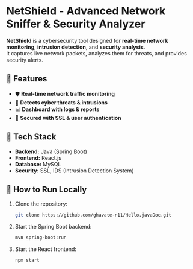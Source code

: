 # NetShield - Advanced Network Sniffer & Security Analyzer

**NetShield** is a cybersecurity tool designed for **real-time network monitoring**, **intrusion detection**, and **security analysis**.  
It captures live network packets, analyzes them for threats, and provides security alerts.

## 🔹 Features
- 🛡️ **Real-time network traffic monitoring**
- 🚨 **Detects cyber threats & intrusions**
- 📊 **Dashboard with logs & reports**
- 🔐 **Secured with SSL & user authentication**

## 🔹 Tech Stack
- **Backend:** Java (Spring Boot)
- **Frontend:** React.js
- **Database:** MySQL
- **Security:** SSL, IDS (Intrusion Detection System)

## 🔹 How to Run Locally
1. Clone the repository:  
   ```bash
   git clone https://github.com/ghavate-n11/Hello.javaDoc.git
   ```
2. Start the Spring Boot backend:  
   ```bash
   mvn spring-boot:run
   ```
3. Start the React frontend:  
   ```bash
   npm start
   ```
